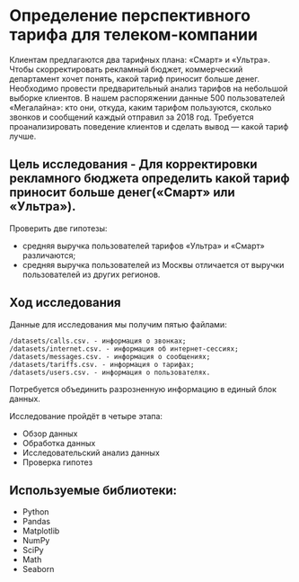 # Определение перспективного тарифа для телеком-компании
Клиентам предлагаются два тарифных плана: «Смарт» и «Ультра». Чтобы скорректировать рекламный бюджет, коммерческий департамент хочет понять, какой тариф приносит больше денег. Необходимо провести предварительный анализ тарифов на небольшой выборке клиентов. В нашем распоряжении данные 500 пользователей «Мегалайна»: кто они, откуда, каким тарифом пользуются, сколько звонков и сообщений каждый отправил за 2018 год. Требуется проанализировать поведение клиентов и сделать вывод — какой тариф лучше.

## Цель исследования - Для корректировки рекламного бюджета определить какой тариф приносит больше денег(«Смарт» или «Ультра»).

Проверить две гипотезы:
* средняя выручка пользователей тарифов «Ультра» и «Смарт» различаются;
* средняя выручка пользователей из Москвы отличается от выручки пользователей из других регионов.


## Ход исследования

Данные для исследования мы получим пятью файлами:

    /datasets/calls.csv. - информация о звонках;
    /datasets/internet.csv. - информация об интернет-сессиях;
    /datasets/messages.csv. - информация о сообщениях;
    /datasets/tariffs.csv. - информация о тарифах;
    /datasets/users.csv. - информация о пользователях.

Потребуется объединить разрозненную информацию в единый блок данных.

Исследование пройдёт в четыре этапа:

* Обзор данных
* Обработка данных
* Исследовательский анализ данных
* Проверка гипотез


## Используемые библиотеки:
* Python
* Pandas
* Matplotlib
* NumPy
* SciPy
* Math
* Seaborn
